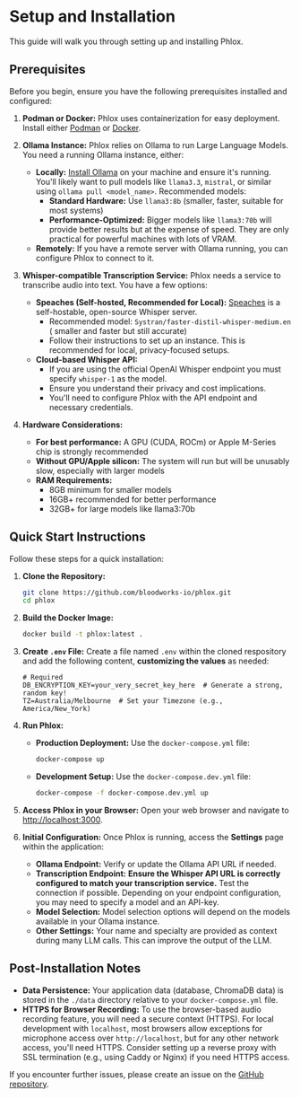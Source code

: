 # Setup and Installation

This guide will walk you through setting up and installing Phlox.

## Prerequisites

Before you begin, ensure you have the following prerequisites installed and configured:

1.  **Podman or Docker:**  Phlox uses containerization for easy deployment. Install either [Podman](https://podman.io/) or [Docker](https://www.docker.com/).

2.  **Ollama Instance:** Phlox relies on Ollama to run Large Language Models. You need a running Ollama instance, either:
    - **Locally:** [Install Ollama](https://ollama.com/) on your machine and ensure it's running. You'll likely want to pull models like `llama3.3`, `mistral`, or similar using `ollama pull <model_name>`. Recommended models:
      - **Standard Hardware:** Use `llama3:8b` (smaller, faster, suitable for most systems)
      - **Performance-Optimized:** Bigger models like `llama3:70b` will provide better results but at the expense of speed. They are only practical for powerful machines with lots of VRAM.
    - **Remotely:** If you have a remote server with Ollama running, you can configure Phlox to connect to it.

3.  **Whisper-compatible Transcription Service:** Phlox needs a service to transcribe audio into text. You have a few options:
    - **Speaches (Self-hosted, Recommended for Local):** [Speaches](https://github.com/speaches-ai/speaches) is a self-hostable, open-source Whisper server.
      - Recommended model: `Systran/faster-distil-whisper-medium.en` ( smaller and faster but still accurate)
      - Follow their instructions to set up an instance. This is recommended for local, privacy-focused setups.
    - **Cloud-based Whisper API:**
      - If you are using the official OpenAI Whisper endpoint you must specify `whisper-1` as the model.
      - Ensure you understand their privacy and cost implications.
      - You'll need to configure Phlox with the API endpoint and necessary credentials.

4.  **Hardware Considerations:**
    - **For best performance:** A GPU (CUDA, ROCm) or Apple M-Series chip is strongly recommended
    - **Without GPU/Apple silicon:** The system will run but will be unusably slow, especially with larger models
    - **RAM Requirements:**
      - 8GB minimum for smaller models
      - 16GB+ recommended for better performance
      - 32GB+ for large models like llama3:70b

## Quick Start Instructions

Follow these steps for a quick installation:

1.  **Clone the Repository:**
    ```bash
    git clone https://github.com/bloodworks-io/phlox.git
    cd phlox
    ```

2.  **Build the Docker Image:**
    ```bash
    docker build -t phlox:latest .
    ```

3.  **Create `.env` File:**
    Create a file named `.env` within the cloned respository and add the following content, **customizing the values** as needed:

    ```env
    # Required
    DB_ENCRYPTION_KEY=your_very_secret_key_here  # Generate a strong, random key!
    TZ=Australia/Melbourne  # Set your Timezone (e.g., America/New_York)
    ```

4.  **Run Phlox:**

    - **Production Deployment:** Use the `docker-compose.yml` file:
        ```bash
        docker-compose up
        ```

    - **Development Setup:** Use the `docker-compose.dev.yml` file:
        ```bash
        docker-compose -f docker-compose.dev.yml up
        ```


5.  **Access Phlox in your Browser:**
    Open your web browser and navigate to [http://localhost:3000](http://localhost:5000).

6.  **Initial Configuration:**
    Once Phlox is running, access the **Settings** page within the application:
    - **Ollama Endpoint:**  Verify or update the Ollama API URL if needed.
    - **Transcription Endpoint:** **Ensure the Whisper API URL is correctly configured to match your transcription service.** Test the connection if possible. Depending on your endpoint configuration, you may need to specify a model and an API-key.
    - **Model Selection:**  Model selection options will depend on the models available in your Ollama instance.
    - **Other Settings:** Your name and specialty are provided as context during many LLM calls. This can improve the output of the LLM.

## Post-Installation Notes

-   **Data Persistence:**  Your application data (database, ChromaDB data) is stored in the `./data` directory relative to your `docker-compose.yml` file.
-   **HTTPS for Browser Recording:**  To use the browser-based audio recording feature, you will need a secure context (HTTPS). For local development with `localhost`, most browsers allow exceptions for microphone access over `http://localhost`, but for any other network access, you'll need HTTPS. Consider setting up a reverse proxy with SSL termination (e.g., using Caddy or Nginx) if you need HTTPS access.


If you encounter further issues, please create an issue on the [GitHub repository](https://github.com/bloodworks-io/phlox/issues).
